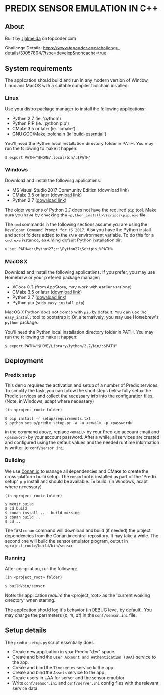 PREDIX SENSOR EMULATION IN C++
==============================

About
-------------------
Built by [cjalmeida](https://www.topcoder.com/members/cjalmeida/) on topcoder.com

Challenge Details: https://www.topcoder.com/challenge-details/30057804/?type=develop&noncache=true

System requirements
-------------------

The application should build and run in any modern version of Window, Linux and MacOS with a
suitable compiler toolchain installed.

### Linux

Use your distro package manager to install the following applications:

  * Python 2.7 (ie. 'python')
  * Python PIP (ie. 'python pip')
  * CMake 3.5 or later (ie. 'cmake')
  * GNU GCC/Make toolchain (ie 'build-essential')

You'll need the Python local installation directory folder in PATH. You may run the following
to make it happen:

    $ export PATH="$HOME/.local/bin/:$PATH"

### Windows

Download and install the following applications:
  
  * MS Visual Studio 2017 Community Edition ([download link](https://www.visualstudio.com/downloads/))
  * CMake 3.5 or later ([download link](https://cmake.org/download/))
  * Python 2.7 ([download link](https://www.python.org/downloads/windows/))


The older versions of Python 2.7 does not have the required `pip` tool. Make sure you have
by checking the `<python_install>\Scripts\pip.exe` file. 

The `cmd` commands in the following sections assume you are using the 
`Developer Command Prompt for VS 2017`. Also you have the Python install and script folders added 
to the `PATH` environment variable. To do this for a `cmd.exe` instance, assuming default Python 
installation dir:

    > set PATH=c:\Python27;c:\Python27\Scripts;%PATH%

### MacOS X

Download and install the following applications. If you prefer, you may use Homebrew or your 
prefered package manager:

  * XCode 8.3 (from AppStore, may work with earlier versions)
  * CMake 3.5 or later ([download link](https://cmake.org/download/))
  * Python 2.7 ([download link](https://www.python.org/downloads/windows/))
  * Python pip (`sudo easy_install pip`)

MacOS X Python does not comes with `pip` by default. You can use the `easy_install` tool to
bootstrap it. Or, alternatively, you may use Homebrew's `python` package.

You'll need the Python local installation directory folder in PATH. You may run the following
to make it happen:

    $ export PATH="$HOME/Library/Python/2.7/bin/:$PATH"

Deployment
----------

### Predix setup

This demo requires the activation and setup of a number of Predix services. To simplify the task,
you can follow the short steps below fully setup the Predix services and collect the necessary
info into the configuration files. (Note: in Windows, adapt where necessary)
    
    (in <project_root> folder)

    $ pip install -r setup/requirements.txt
    $ python setup/predix_setup.py -a -u <email> -p <password>

In the command above, replace `<email>` by your Predix.io account email and `<password>` by your
account password. After a while, all services are created and configured using the default values 
and the needed runtime information is written to `conf/sensor.ini`.


### Building

We use [Conan.io](http://conan.io) to manage all dependencies and CMake to create the cross-platform
build setup. The `conan` tool is installed as part of the "Predix setup" `pip` install and should 
be available. To build: (in Windows, adapt where necessary)

    (in <project_root> folder)

    $ mkdir build
    $ cd build
    $ conan install .. --build missing
    $ conan build ..
    $ cd ..

The first `conan` command will download and build (if needed) the project dependencies from the 
Conan.io central repository. It may take a while. The second one will build the sensor emulator 
program, output in `<project_root>/build/bin/sensor`


### Running

After compilation, run the following:

    (in <project_root> folder)

    $ build/bin/sensor

Note: the application *require* the <project_root> as the "current working directory" when starting.

The application should log it's behavior (in DEBUG level, by default). You may change the 
parameters (*p*, *m*, *dt*) in the `conf/sensor.ini` file.



Setup details
-------------

The `predix_setup.py` script essentially does:

  * Create new application in your Predix "dev" space.
  * Create and bind the `User Account and Authentication (UAA)` service to the app.
  * Create and bind the `Timeseries` service to the app.
  * Create and bind the `Assets` service to the app.
  * Create users in UAA for server and the sensor emulator
  * Write `conf/sensor.ini` and `conf/server.ini` config files with the relevant service data.